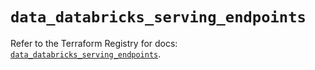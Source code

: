# `data_databricks_serving_endpoints`

Refer to the Terraform Registry for docs: [`data_databricks_serving_endpoints`](https://registry.terraform.io/providers/databricks/databricks/1.86.0/docs/data-sources/serving_endpoints).
